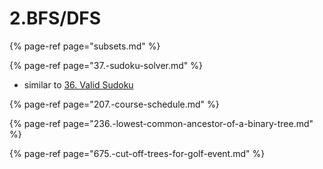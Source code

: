 # 2.BFS/DFS

{% page-ref page="subsets.md" %}

{% page-ref page="37.-sudoku-solver.md" %}

* similar to [36. Valid Sudoku](../4.hashset/36.-valid-sudoku.md)

{% page-ref page="207.-course-schedule.md" %}

{% page-ref page="236.-lowest-common-ancestor-of-a-binary-tree.md" %}

{% page-ref page="675.-cut-off-trees-for-golf-event.md" %}



